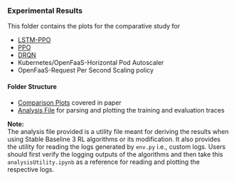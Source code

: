 ### Experimental Results

This folder contains the plots for the comparative study for 
- [LSTM-PPO](../scaling-agents/LSTM-PPO/)
- [PPO](../scaling-agents/PPO/) 
- [DRQN](../scaling-agents/DRQN/)
- Kubernetes/OpenFaaS-Horizontal Pod Autoscaler 
- OpenFaaS-Request Per Second Scaling policy

#### Folder Structure <br>
-   [Comparison Plots](./images/) covered in paper
-   [Analysis File](./analysisUtility.ipynb) for parsing and plotting the training and evaluation traces

__Note:__ <br>
The analysis file provided is a utility file meant for deriving the results when using Stable Baseline 3 RL algorithms or its modification. It also provides the utility for reading the logs generated by `env.py` i.e., custom logs. Users should first verify the logging outputs of the algorithms and then take this `analysisUtility.ipynb` as a reference for reading and plotting the respective logs.